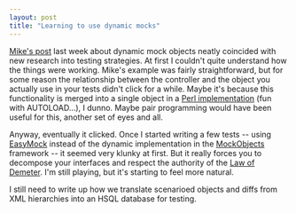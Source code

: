 ```yaml
---
layout: post
title: "Learning to use dynamic mocks"
---
```




<a href="http://blogs.atlassian.com/rebelutionary/archives/000083.html">Mike's post</a> last week about dynamic mock objects neatly coincided with new research into testing strategies. At first I couldn't quite understand how the things were working. Mike's example was fairly straightforward, but for some reason the relationship between the controller and the object you actually use in your tests didn't click for a while. Maybe it's because this functionality is merged into a single object in a <a href="http://search.cpan.org/author/CHROMATIC/Test-MockObject-0.12/">Perl implementation</a> (fun with AUTOLOAD...), I dunno. Maybe pair programming would have been useful for this, another set of eyes and all. 

<p>Anyway, eventually it clicked. Once I started writing a few tests -- using <a href="http://www.easymock.org/">EasyMock</a> instead of the dynamic implementation in the <a href="http://www.mockobjects.com/">MockObjects</a> framework -- it seemed very klunky at first. But it really forces you to decompose your interfaces and respect the authority of the <a href="http://c2.com/cgi/wiki?LawOfDemeter">Law of Demeter</a>. I'm still playing, but it's starting to feel more natural.</p>

<p>I still need to write up how we translate scenarioed objects and diffs from XML hierarchies into an HSQL database for testing.</p>


